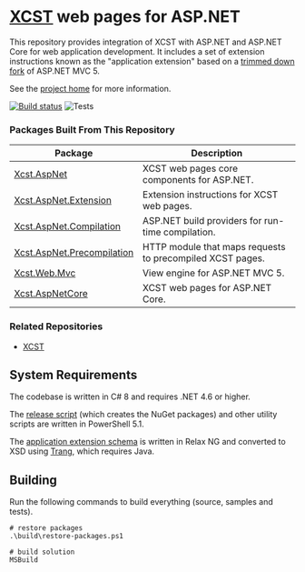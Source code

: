 [XCST] web pages for ASP.NET
============================
This repository provides integration of XCST with ASP.NET and ASP.NET Core for web application development. It includes a set of extension instructions known as the "application extension" based on a [trimmed down fork](src/Xcst.AspNet/Framework) of ASP.NET MVC 5.

See the [project home][XCST] for more information.

[![Build status](https://ci.appveyor.com/api/projects/status/4chhbklsb4b6h09c/branch/v1?svg=true)](https://ci.appveyor.com/project/maxtoroq/xcst-a/branch/v1) ![Tests](https://img.shields.io/appveyor/tests/maxtoroq/XCST-a/v1)

### Packages Built From This Repository

Package | Description
------- | -----------
[Xcst.AspNet] | XCST web pages core components for ASP.NET.
[Xcst.AspNet.Extension] | Extension instructions for XCST web pages.
[Xcst.AspNet.Compilation] | ASP.NET build providers for run-time compilation.
[Xcst.AspNet.Precompilation] | HTTP module that maps requests to precompiled XCST pages.
[Xcst.Web.Mvc] | View engine for ASP.NET MVC 5.
[Xcst.AspNetCore] | XCST web pages for ASP.NET Core.

### Related Repositories

- [XCST](https://github.com/maxtoroq/XCST)

System Requirements
-------------------
The codebase is written in C# 8 and requires .NET 4.6 or higher.

The [release script](build/release.ps1) (which creates the NuGet packages) and other utility scripts are written in PowerShell 5.1.

The [application extension schema](schemas/xcst-app.rng) is written in Relax NG and converted to XSD using [Trang], which requires Java.

Building
--------
Run the following commands to build everything (source, samples and tests).

```shell
# restore packages
.\build\restore-packages.ps1

# build solution
MSBuild
```

[XCST]: https://maxtoroq.github.io/XCST/
[Xcst.AspNet]: https://www.nuget.org/packages/Xcst.AspNet
[Xcst.AspNet.Extension]: https://www.nuget.org/packages/Xcst.AspNet.Extension
[Xcst.AspNet.Compilation]: https://www.nuget.org/packages/Xcst.AspNet.Compilation
[Xcst.AspNet.Precompilation]: https://www.nuget.org/packages/Xcst.AspNet.Precompilation
[Xcst.Web.Mvc]: https://www.nuget.org/packages/Xcst.Web.Mvc
[Xcst.AspNetCore]: https://www.nuget.org/packages/Xcst.AspNetCore
[Trang]: https://github.com/relaxng/jing-trang
